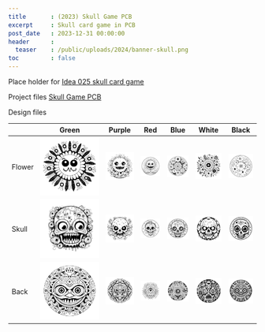 ```yaml
---
title       : (2023) Skull Game PCB
excerpt     : Skull card game in PCB
post_date   : 2023-12-31 00:00:00
header      :
  teaser    : /public/uploads/2024/banner-skull.png
toc         : false
---
```


Place holder for [Idea 025 skull card game](https://blog.abluestar.com/idea025-skull-card-game/)

Project files [Skull Game PCB](https://github.com/funvill/skull-game-pcb)

Design files

|        | Green | Purple | Red | Blue | White | Black |
|--------|-------|--------|-----|------|-------|-------|
| Flower | <img src="/public/uploads/2024/flower_05.png" alt="Flower skull PCB"> | <img src="/public/uploads/2024/flower_06.png" alt="Flower skull PCB"> | <img src="/public/uploads/2024/flower_07.png" alt="Flower skull PCB"> | <img src="/public/uploads/2024/flower_08.png" alt="Flower skull PCB"> | <img src="/public/uploads/2024/flower_09.png" alt="Flower skull PCB"> | <img src="/public/uploads/2024/flower_10.png" alt="Flower skull PCB"> |
| Skull  | <img src="/public/uploads/2024/skull_05.png" alt="Skull skull PCB">   | <img src="/public/uploads/2024/skull_06.png" alt="Skull skull PCB">   | <img src="/public/uploads/2024/skull_07.png" alt="Skull skull PCB">   | <img src="/public/uploads/2024/skull_08.png" alt="Skull skull PCB">   | <img src="/public/uploads/2024/skull_09.png" alt="Skull skull PCB">   | <img src="/public/uploads/2024/skull_10.png" alt="Skull skull PCB">   |
| Back   | <img src="/public/uploads/2024/back_05.png" alt="Back skull PCB">     | <img src="/public/uploads/2024/back_06.png" alt="Back skull PCB">     | <img src="/public/uploads/2024/back_07.png" alt="Back skull PCB">     | <img src="/public/uploads/2024/back_08.png" alt="Back skull PCB">     | <img src="/public/uploads/2024/back_09.png" alt="Back skull PCB">     | <img src="/public/uploads/2024/back_10.png" alt="Back skull PCB">     |

